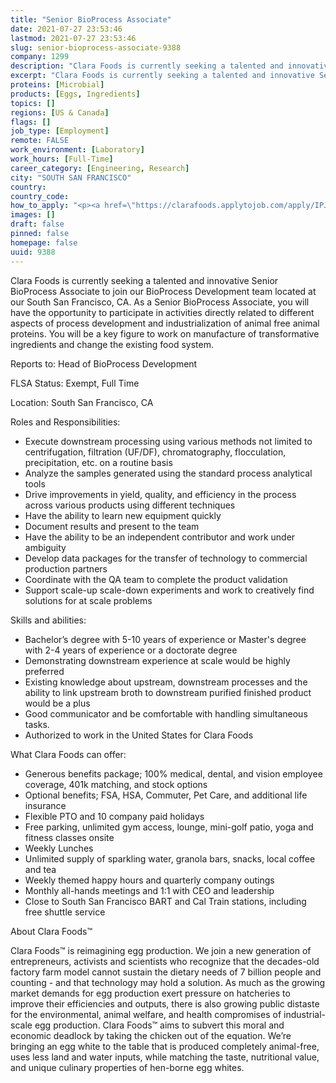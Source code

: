 ```yaml
---
title: "Senior BioProcess Associate"
date: 2021-07-27 23:53:46
lastmod: 2021-07-27 23:53:46
slug: senior-bioprocess-associate-9388
company: 1299
description: "Clara Foods is currently seeking a talented and innovative Senior BioProcess Associate to join our BioProcess Development team located at our South San Francisco, CA. As a Senior BioProcess Associate, you will have the opportunity to participate in activities directly related to different aspects of process development and industrialization of animal free animal proteins. You will be a key figure to work on manufacture of transformative ingredients and change the existing food system.Reports to: Head of BioProcess DevelopmentFLSA Status: Exempt, Full Time"
excerpt: "Clara Foods is currently seeking a talented and innovative Senior BioProcess Associate to join our BioProcess Development team located at our South San Francisco, CA. As a Senior BioProcess Associate, you will have the opportunity to participate in activities directly related to different aspects of process development and industrialization of animal free animal proteins. You will be a key figure to work on manufacture of transformative ingredients and change the existing food system.Reports to: Head of BioProcess DevelopmentFLSA Status: Exempt, Full Time"
proteins: [Microbial]
products: [Eggs, Ingredients]
topics: []
regions: [US & Canada]
flags: []
job_type: [Employment]
remote: FALSE
work_environment: [Laboratory]
work_hours: [Full-Time]
career_category: [Engineering, Research]
city: "SOUTH SAN FRANCISCO"
country: 
country_code: 
how_to_apply: "<p><a href=\"https://clarafoods.applytojob.com/apply/IPJapdxAQc/Senior-BioProcess-Associate?source=proteinreport\">https://clarafoods.applytojob.com/apply/IPJapdxAQc/Senior-BioProcess-As…</a></p>"
images: []
draft: false
pinned: false
homepage: false
uuid: 9388
---
```

<p>Clara Foods is currently seeking a talented and innovative Senior BioProcess Associate to join our BioProcess Development team located at our South San Francisco, CA. As a Senior BioProcess Associate, you will have the opportunity to participate in activities directly related to different aspects of process development and industrialization of animal free animal proteins. You will be a key figure to work on manufacture of transformative ingredients and change the existing food system.</p>
<p>Reports to: Head of BioProcess Development</p>
<p>FLSA Status: Exempt, Full Time</p>
<p>Location: South San Francisco, CA</p>
<p>Roles and Responsibilities:</p>
<ul>
<li>Execute downstream processing using various methods not limited to centrifugation, filtration (UF/DF), chromatography, flocculation, precipitation, etc. on a routine basis</li>
<li>Analyze the samples generated using the standard process analytical tools </li>
<li>Drive improvements in yield, quality, and efficiency in the process across various products using different techniques</li>
<li>Have the ability to learn new equipment quickly</li>
<li>Document results and present to the team</li>
<li>Have the ability to be an independent contributor and work under ambiguity</li>
<li>Develop data packages for the transfer of technology to commercial production partners </li>
<li>Coordinate with the QA team to complete the product validation </li>
<li>Support scale-up scale-down experiments and work to creatively find solutions for at scale problems</li>
</ul>
<p>Skills and abilities:</p>
<ul>
<li>Bachelor’s degree with 5-10 years of experience or Master's degree with 2-4 years of experience or a doctorate degree</li>
<li>Demonstrating downstream experience at scale would be highly preferred</li>
<li>Existing knowledge about upstream, downstream processes and the ability to link upstream broth to downstream purified finished product would be a plus</li>
<li>Good communicator and be comfortable with handling simultaneous tasks.</li>
<li>Authorized to work in the United States for Clara Foods</li>
</ul>
<p>What Clara Foods can offer:</p>
<ul>
<li>Generous benefits package; 100% medical, dental, and vision employee coverage, 401k matching, and stock options</li>
<li>Optional benefits; FSA, HSA, Commuter, Pet Care, and additional life insurance</li>
<li>Flexible PTO and 10 company paid holidays</li>
<li>Free parking, unlimited gym access, lounge, mini-golf patio, yoga and fitness classes onsite</li>
<li>Weekly Lunches</li>
<li>Unlimited supply of sparkling water, granola bars, snacks, local coffee and tea</li>
<li>Weekly themed happy hours and quarterly company outings</li>
<li>Monthly all-hands meetings and 1:1 with CEO and leadership</li>
<li>Close to South San Francisco BART and Cal Train stations, including free shuttle service</li>
</ul>
<p>About Clara Foods™</p>
<p>Clara Foods™ is reimagining egg production. We join a new generation of entrepreneurs, activists and scientists who recognize that the decades-old factory farm model cannot sustain the dietary needs of 7 billion people and counting - and that technology may hold a solution. As much as the growing market demands for egg production exert pressure on hatcheries to improve their efficiencies and outputs, there is also growing public distaste for the environmental, animal welfare, and health compromises of industrial-scale egg production. Clara Foods™ aims to subvert this moral and economic deadlock by taking the chicken out of the equation. We’re bringing an egg white to the table that is produced completely animal-free, uses less land and water inputs, while matching the taste, nutritional value, and unique culinary properties of hen-borne egg whites.</p>
